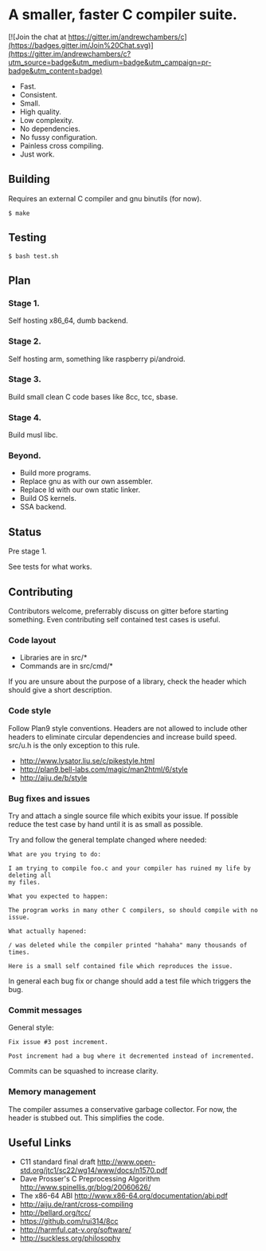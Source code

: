 # A smaller, faster C compiler suite.
[![Join the chat at https://gitter.im/andrewchambers/c](https://badges.gitter.im/Join%20Chat.svg)](https://gitter.im/andrewchambers/c?utm_source=badge&utm_medium=badge&utm_campaign=pr-badge&utm_content=badge)

- Fast.
- Consistent.
- Small.
- High quality.
- Low complexity.
- No dependencies.
- No fussy configuration.
- Painless cross compiling.
- Just work.

## Building

Requires an external C compiler and gnu binutils (for now).

```
$ make
```

## Testing
```
$ bash test.sh
```

## Plan

### Stage 1.

Self hosting x86_64, dumb backend.

### Stage 2.

Self hosting arm, something like raspberry pi/android.

### Stage 3.

Build small clean C code bases like 8cc, tcc, sbase.

### Stage 4.

Build musl libc.

### Beyond. 

- Build more programs.
- Replace gnu as with our own assembler.
- Replace ld with our own static linker.
- Build OS kernels.
- SSA backend.

## Status

Pre stage 1.

See tests for what works.

## Contributing

Contributors welcome, preferrably discuss on gitter before starting something.
Even contributing self contained test cases is useful.

### Code layout

- Libraries are in src/*
- Commands are in src/cmd/*

If you are unsure about the purpose of a library, check the header which
should give a short description.

### Code style

Follow Plan9 style conventions. Headers are not allowed to include
other headers to eliminate circular dependencies and increase build speed.
src/u.h is the only exception to this rule.

- http://www.lysator.liu.se/c/pikestyle.html
- http://plan9.bell-labs.com/magic/man2html/6/style
- http://aiju.de/b/style

### Bug fixes and issues

Try and attach a single source file which exibits your issue. If possible
reduce the test case by hand until it is as small as possible.

Try and follow the general template changed where needed:
```
What are you trying to do:

I am trying to compile foo.c and your compiler has ruined my life by deleting all 
my files.

What you expected to happen:

The program works in many other C compilers, so should compile with no issue.

What actually hapened:

/ was deleted while the compiler printed "hahaha" many thousands of times.

Here is a small self contained file which reproduces the issue.
```

In general each bug fix or change should add a test file which triggers the bug.

### Commit messages

General style: 

```
Fix issue #3 post increment.

Post increment had a bug where it decremented instead of incremented.
```

Commits can be squashed to increase clarity.

### Memory management

The compiler assumes a conservative garbage collector.
For now, the header is stubbed out. This simplifies the code.

## Useful Links

- C11 standard final draft http://www.open-std.org/jtc1/sc22/wg14/www/docs/n1570.pdf
- Dave Prosser's C Preprocessing Algorithm http://www.spinellis.gr/blog/20060626/
- The x86-64 ABI http://www.x86-64.org/documentation/abi.pdf
- http://aiju.de/rant/cross-compiling
- http://bellard.org/tcc/
- https://github.com/rui314/8cc
- http://harmful.cat-v.org/software/
- http://suckless.org/philosophy

